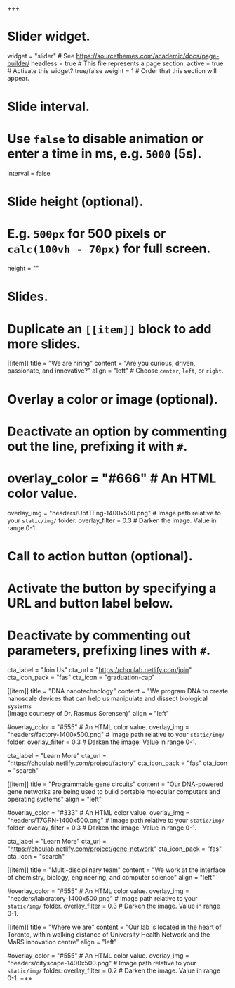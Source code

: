+++
# Slider widget.
widget = "slider"  # See https://sourcethemes.com/academic/docs/page-builder/
headless = true  # This file represents a page section.
active = true  # Activate this widget? true/false
weight = 1  # Order that this section will appear.

# Slide interval.
# Use `false` to disable animation or enter a time in ms, e.g. `5000` (5s).
interval = false

# Slide height (optional).
# E.g. `500px` for 500 pixels or `calc(100vh - 70px)` for full screen.
height = ""

# Slides.
# Duplicate an `[[item]]` block to add more slides.
[[item]]
  title = "We are hiring"
  content = "Are you curious, driven, passionate, and innovative?"
  align = "left"  # Choose `center`, `left`, or `right`.

  # Overlay a color or image (optional).
  #   Deactivate an option by commenting out the line, prefixing it with `#`.
  # overlay_color = "#666"  # An HTML color value.
  overlay_img = "headers/UofTEng-1400x500.png"  # Image path relative to your `static/img/` folder.
  overlay_filter = 0.3  # Darken the image. Value in range 0-1.

  # Call to action button (optional).
  #   Activate the button by specifying a URL and button label below.
  #   Deactivate by commenting out parameters, prefixing lines with `#`.
  cta_label = "Join Us"
  cta_url = "https://choulab.netlify.com/join"
  cta_icon_pack = "fas"
  cta_icon = "graduation-cap"

[[item]]
  title = "DNA nanotechnology"
  content = "We program DNA to create nanoscale devices that can help us manipulate and dissect biological systems<br>(Image courtesy of Dr. Rasmus Sorensen)"
  align = "left"

  #overlay_color = "#555"  # An HTML color value.
  overlay_img = "headers/factory-1400x500.png"  # Image path relative to your `static/img/` folder.
  overlay_filter = 0.3  # Darken the image. Value in range 0-1.

  cta_label = "Learn More"
  cta_url = "https://choulab.netlify.com/project/factory"
  cta_icon_pack = "fas"
  cta_icon = "search"

[[item]]
  title = "Programmable gene circuits"
  content = "Our DNA-powered gene networks are being used to build portable molecular computers and operating systems"
  align = "left"

  #overlay_color = "#333"  # An HTML color value.
  overlay_img = "headers/T7GRN-1400x500.png"  # Image path relative to your `static/img/` folder.
  overlay_filter = 0.3  # Darken the image. Value in range 0-1.

  cta_label = "Learn More"
  cta_url = "https://choulab.netlify.com/project/gene-network"
  cta_icon_pack = "fas"
  cta_icon = "search"

[[item]]
  title = "Multi-disciplinary team"
  content = "We work at the interface of chemistry, biology, engineering, and computer science"
  align = "left"

  #overlay_color = "#555"  # An HTML color value.
  overlay_img = "headers/laboratory-1400x500.png"  # Image path relative to your `static/img/` folder.
  overlay_filter = 0.3  # Darken the image. Value in range 0-1.

[[item]]
  title = "Where we are"
  content = "Our lab is located in the heart of Toronto, within walking distance of University Health Network and the MaRS innovation centre"
  align = "left"

  #overlay_color = "#555"  # An HTML color value.
  overlay_img = "headers/cityscape-1400x500.png"  # Image path relative to your `static/img/` folder.
  overlay_filter = 0.2 # Darken the image. Value in range 0-1.
+++
